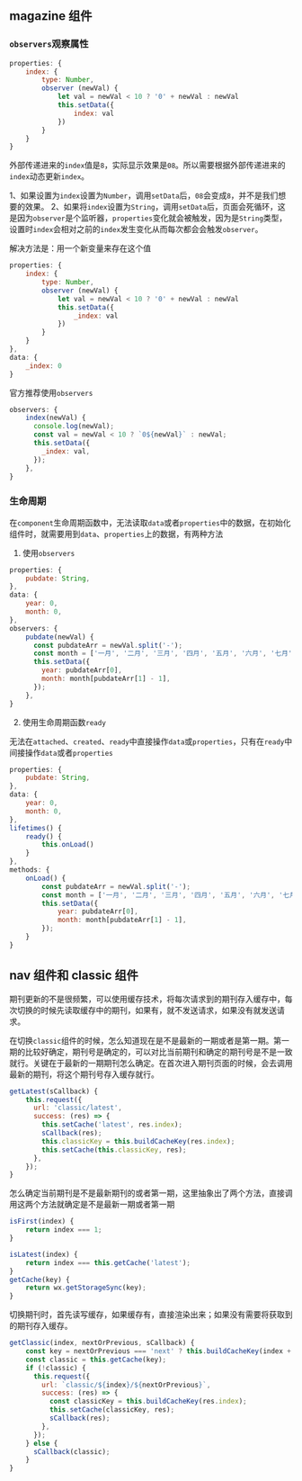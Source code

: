 ## magazine 组件

### `observers`观察属性
```js
properties: {
    index: {
        type: Number,
        observer (newVal) {
            let val = newVal < 10 ? '0' + newVal : newVal
            this.setData({
                index: val
            })
        }
    }
}
```
外部传递进来的`index`值是`8`，实际显示效果是`08`。所以需要根据外部传递进来的`index`动态更新`index`。

1、如果设置为`index`设置为`Number`，调用`setData`后，`08`会变成`8`，并不是我们想要的效果。
2、如果将`index`设置为`String`，调用`setData`后，页面会死循环，这是因为`observer`是个监听器，`properties`变化就会被触发，因为是`String`类型，设置时`index`会相对之前的`index`发生变化从而每次都会会触发`observer`。

解决方法是：用一个新变量来存在这个值
```js
properties: {
    index: {
        type: Number,
        observer (newVal) {
            let val = newVal < 10 ? '0' + newVal : newVal
            this.setData({
                _index: val
            })
        }
    }
},
data: {
    _index: 0
}
```
官方推荐使用`observers`
```js
observers: {
    index(newVal) {
      console.log(newVal);
      const val = newVal < 10 ? `0${newVal}` : newVal;
      this.setData({
        _index: val,
      });
    },
}
```

### 生命周期
在`component`生命周期函数中，无法读取`data`或者`properties`中的数据，在初始化组件时，就需要用到`data`、`properties`上的数据，有两种方法

1. 使用`observers`
```js
properties: {
    pubdate: String,
},
data: {
    year: 0,
    month: 0,
},
observers: {
    pubdate(newVal) {
      const pubdateArr = newVal.split('-');
      const month = ['一月', '二月', '三月', '四月', '五月', '六月', '七月', '八月', '九月', '十月', '十一月', '十二月'];
      this.setData({
        year: pubdateArr[0],
        month: month[pubdateArr[1] - 1],
      });
    },
}
```

2. 使用生命周期函数`ready`

无法在`attached`、`created`、`ready`中直接操作`data`或`properties`，只有在`ready`中间接操作`data`或者`properties`
```js
properties: {
    pubdate: String,
},
data: {
    year: 0,
    month: 0,
},
lifetimes() {
    ready() {
        this.onLoad()
    }
},
methods: {
    onLoad() {
        const pubdateArr = newVal.split('-');
        const month = ['一月', '二月', '三月', '四月', '五月', '六月', '七月', '八月', '九月', '十月', '十一月', '十二月'];
        this.setData({
            year: pubdateArr[0],
            month: month[pubdateArr[1] - 1],
        });
    }
}
```

## nav 组件和 classic 组件
期刊更新的不是很频繁，可以使用缓存技术，将每次请求到的期刊存入缓存中，每次切换的时候先读取缓存中的期刊，如果有，就不发送请求，如果没有就发送请求。

在切换`classic`组件的时候，怎么知道现在是不是最新的一期或者是第一期。第一期的比较好确定，期刊号是确定的，可以对比当前期刊和确定的期刊号是不是一致就行。关键在于最新的一期期刊怎么确定。在首次进入期刊页面的时候，会去调用最新的期刊，将这个期刊号存入缓存就行。
```js
getLatest(sCallback) {
    this.request({
      url: 'classic/latest',
      success: (res) => {
        this.setCache('latest', res.index);
        sCallback(res);
        this.classicKey = this.buildCacheKey(res.index);
        this.setCache(this.classicKey, res);
      },
    });
}
```

怎么确定当前期刊是不是最新期刊的或者第一期，这里抽象出了两个方法，直接调用这两个方法就确定是不是最新一期或者第一期
```js
isFirst(index) {
    return index === 1;
}

isLatest(index) {
    return index === this.getCache('latest');
}
getCache(key) {
    return wx.getStorageSync(key);
}
```

切换期刊时，首先读写缓存，如果缓存有，直接渲染出来；如果没有需要将获取到的期刊存入缓存。
```js
getClassic(index, nextOrPrevious, sCallback) {
    const key = nextOrPrevious === 'next' ? this.buildCacheKey(index + 1) : this.buildCacheKey(index - 1);
    const classic = this.getCache(key);
    if (!classic) {
      this.request({
        url: `classic/${index}/${nextOrPrevious}`,
        success: (res) => {
          const classicKey = this.buildCacheKey(res.index);
          this.setCache(classicKey, res);
          sCallback(res);
        },
      });
    } else {
      sCallback(classic);
    }
}
```